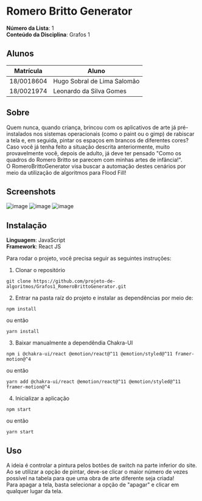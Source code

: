 # Romero Britto Generator

**Número da Lista**: 1<br>
**Conteúdo da Disciplina**: Grafos 1<br>

## Alunos
|Matrícula | Aluno |
| -- | -- |
| 18/0018604  |  Hugo Sobral de Lima Salomão |
| 18/0021974  |  Leonardo da Silva Gomes     |

## Sobre 
Quem nunca, quando criança, brincou com os aplicativos de arte já pré-instalados nos sistemas operacionais (como o paint ou o gimp) de rabiscar a tela e, em seguida, pintar os espaços em brancos de diferentes cores? <br>
Caso você já tenha feito a situação descrita anteriormente, muito provavelmente você, depois de adulto, já deve ter pensado "Como os quadros do Romero Britto se parecem com minhas artes de infância!". <br>
O RomeroBrittoGenerator visa buscar a automação destes cenários por meio da utilização de algoritmos para Flood Fill!

## Screenshots
![image](https://user-images.githubusercontent.com/43852963/128801089-551c70e7-cf0b-4d52-91c6-d666d7d50017.png)
![image](https://user-images.githubusercontent.com/43852963/128801114-1e820269-5155-4ac5-847a-8b8201cea6be.png)
![image](https://user-images.githubusercontent.com/43852963/128801208-eff5976b-df72-4faf-bfb7-4b6c58d78571.png)


## Instalação 
**Linguagem**: JavaScript<br>
**Framework**: React JS<br>

Para rodar o projeto, você precisa seguir as seguintes instruções:

1. Clonar o repositório
```
git clone https://github.com/projeto-de-algoritmos/Grafos1_RomeroBrittoGenerator.git
```

2. Entrar na pasta raíz do projeto e instalar as dependências por meio de:
```
npm install
```
ou então
```
yarn install
```

3. Baixar manualmente a dependêndia Chakra-UI
```
npm i @chakra-ui/react @emotion/react@^11 @emotion/styled@^11 framer-motion@^4
```
ou então
```
yarn add @chakra-ui/react @emotion/react@^11 @emotion/styled@^11 framer-motion@^4
```

4. Inicializar a aplicação
```
npm start
```
ou então
```
yarn start
```

## Uso 
A ideia é controlar a pintura pelos botões de switch na parte inferior do site. <br>
Ao se utilizar a opção de pintar, deve-se clicar o maior número de vezes possível na tabela para que uma obra de arte diferente seja criada!<br>
Para apagar a tela, basta selecionar a opção de "apagar" e clicar em qualquer lugar da tela.





